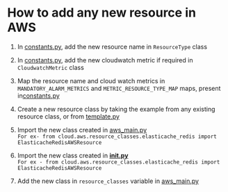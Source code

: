 # How to add any new resource in AWS

1. In [constants.py](utils/constants.py), add the new resource name in `ResourceType`  class

2. In [constants.py](utils/constants.py), add the new cloudwatch metric if required in `CloudwatchMetric` class

3. Map the resource name and cloud watch metrics in `MANDATORY_ALARM_METRICS` and `METRIC_RESOURCE_TYPE_MAP` maps, present in[constants.py](utils/constants.py)

4. Create a new resource class by taking the example from any existing resource class, or from [template.py](./template.py)

5. Import the new class created in [aws_main.py](../aws_main.py)  
    `For ex- from cloud.aws.resource_classes.elasticache_redis import ElasticacheRedisAWSResource`

6. Import the new class created in [__init.py__](./__init__.py)  
    `For ex - from cloud.aws.resource_classes.elasticache_redis import ElasticacheRedisAWSResource`

7. Add the new class in `resource_classes` variable in [aws_main.py](../aws_main.py)